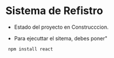 <h1> Sistema de Refistro </h1>

- Estado del proyecto en Construcccion.

- Para ejecuttar el sitema, debes poner"

 `` npm install react``
